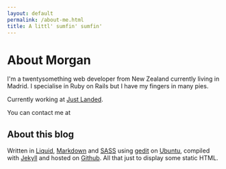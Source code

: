 ```yaml
---
layout: default
permalink: /about-me.html
title: A littl' sumfin' sumfin'
---
```


# About Morgan

I'm a twentysomething web developer from New Zealand currently living in Madrid. I specialise in Ruby on Rails but I have my fingers in many pies.

Currently working at [Just Landed](http://www.justlanded.com/).

You can contact me at 
<script type="text/javascript" language="javascript">
//<![CDATA[
ML=" ./=>i+c\"<@:flrdmhsgtaoe";
MI="9E0A>G<38@E5=DF;@5CC=GB6BF<E>BFCFF?:C@E5=17F@84@5CC=GB6BF<E>BFCFF?:C@E5=17F@92E4";
OT="";
for(j=0;j<MI.length;j++){
OT+=ML.charAt(MI.charCodeAt(j)-48);
}document.write(OT);
//]]>
</script>

## About this blog

Written in [Liquid][1], [Markdown][2] and [SASS][3] using [gedit][4] on [Ubuntu][5], compiled with [Jekyll][6] and hosted on [Github][7]. All that just to display some static HTML.

[1]: http://www.liquidmarkup.org/
[2]: http://daringfireball.net/projects/markdown/
[3]: http://sass-lang.com/
[4]: http://projects.gnome.org/gedit/
[5]: http://www.ubuntu.com/
[6]: http://wiki.github.com/mojombo/jekyll/
[7]: http://pages.github.com/


